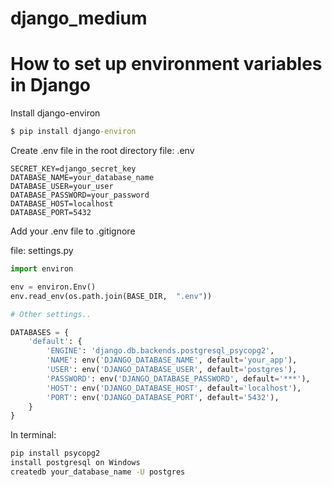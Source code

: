 # django_medium
# How to set up environment variables in Django
Install django-environ
```cmd
$ pip install django-environ
```
Create .env file in the root directory
file: .env
```text
SECRET_KEY=django_secret_key
DATABASE_NAME=your_database_name
DATABASE_USER=your_user
DATABASE_PASSWORD=your_password
DATABASE_HOST=localhost
DATABASE_PORT=5432
```
Add your .env file to .gitignore

file: settings.py
```python
import environ

env = environ.Env()
env.read_env(os.path.join(BASE_DIR,  ".env"))

# Other settings..

DATABASES = {
    'default': {
        'ENGINE': 'django.db.backends.postgresql_psycopg2',
        'NAME': env('DJANGO_DATABASE_NAME', default='your_app'),
        'USER': env('DJANGO_DATABASE_USER', default='postgres'),
        'PASSWORD': env('DJANGO_DATABASE_PASSWORD', default='***'),
        'HOST': env('DJANGO_DATABASE_HOST', default='localhost'),
        'PORT': env('DJANGO_DATABASE_PORT', default='5432'),
    }
}
```
In terminal:
```cmd
pip install psycopg2
install postgresql on Windows
createdb your_database_name -U postgres
```

